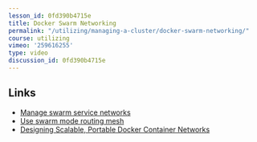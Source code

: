 ```yaml
---
lesson_id: 0fd390b4715e
title: Docker Swarm Networking
permalink: "/utilizing/managing-a-cluster/docker-swarm-networking/"
course: utilizing
vimeo: '259616255'
type: video
discussion_id: 0fd390b4715e
---
```


## Links
* [Manage swarm service networks](https://docs.docker.com/engine/swarm/networking/)
* [Use swarm mode routing mesh](https://docs.docker.com/engine/swarm/ingress/)
* [Designing Scalable, Portable Docker Container Networks](https://success.docker.com/article/Docker_Reference_Architecture-_Designing_Scalable,_Portable_Docker_Container_Networks)
